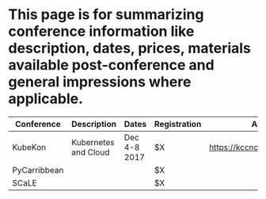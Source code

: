 # This page is for summarizing conference information like description, dates, prices, materials available post-conference and general impressions where applicable.

| Conference        | Description          | Dates           | Registration    | Agenda                        | Slides | Video/Audio |
| ----------------  | -----------          | --------------  | -----           | ------                        | ------ | ----------- |
| KubeKon           | Kubernetes and Cloud | Dec 4-8 2017    | $X              | https://kccncna17.sched.com/  |        |             |
| PyCarribbean      |                      |                 | $X              |                               |        |             |
| SCaLE             |                      |                 | $X              |                               |        |             |

